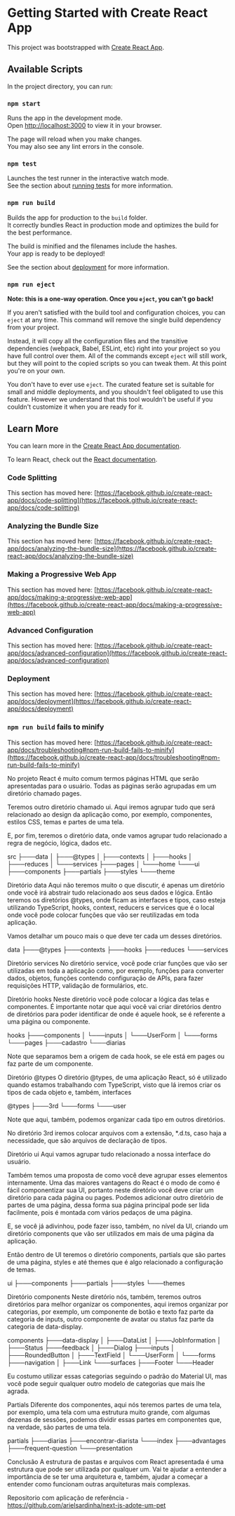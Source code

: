 # Getting Started with Create React App

This project was bootstrapped with [Create React App](https://github.com/facebook/create-react-app).

## Available Scripts

In the project directory, you can run:

### `npm start`

Runs the app in the development mode.\
Open [http://localhost:3000](http://localhost:3000) to view it in your browser.

The page will reload when you make changes.\
You may also see any lint errors in the console.

### `npm test`

Launches the test runner in the interactive watch mode.\
See the section about [running tests](https://facebook.github.io/create-react-app/docs/running-tests) for more information.

### `npm run build`

Builds the app for production to the `build` folder.\
It correctly bundles React in production mode and optimizes the build for the best performance.

The build is minified and the filenames include the hashes.\
Your app is ready to be deployed!

See the section about [deployment](https://facebook.github.io/create-react-app/docs/deployment) for more information.

### `npm run eject`

**Note: this is a one-way operation. Once you `eject`, you can't go back!**

If you aren't satisfied with the build tool and configuration choices, you can `eject` at any time. This command will remove the single build dependency from your project.

Instead, it will copy all the configuration files and the transitive dependencies (webpack, Babel, ESLint, etc) right into your project so you have full control over them. All of the commands except `eject` will still work, but they will point to the copied scripts so you can tweak them. At this point you're on your own.

You don't have to ever use `eject`. The curated feature set is suitable for small and middle deployments, and you shouldn't feel obligated to use this feature. However we understand that this tool wouldn't be useful if you couldn't customize it when you are ready for it.

## Learn More

You can learn more in the [Create React App documentation](https://facebook.github.io/create-react-app/docs/getting-started).

To learn React, check out the [React documentation](https://reactjs.org/).

### Code Splitting

This section has moved here: [https://facebook.github.io/create-react-app/docs/code-splitting](https://facebook.github.io/create-react-app/docs/code-splitting)

### Analyzing the Bundle Size

This section has moved here: [https://facebook.github.io/create-react-app/docs/analyzing-the-bundle-size](https://facebook.github.io/create-react-app/docs/analyzing-the-bundle-size)

### Making a Progressive Web App

This section has moved here: [https://facebook.github.io/create-react-app/docs/making-a-progressive-web-app](https://facebook.github.io/create-react-app/docs/making-a-progressive-web-app)

### Advanced Configuration

This section has moved here: [https://facebook.github.io/create-react-app/docs/advanced-configuration](https://facebook.github.io/create-react-app/docs/advanced-configuration)

### Deployment

This section has moved here: [https://facebook.github.io/create-react-app/docs/deployment](https://facebook.github.io/create-react-app/docs/deployment)

### `npm run build` fails to minify

This section has moved here: [https://facebook.github.io/create-react-app/docs/troubleshooting#npm-run-build-fails-to-minify](https://facebook.github.io/create-react-app/docs/troubleshooting#npm-run-build-fails-to-minify)


No projeto React é muito comum termos páginas HTML que serão apresentadas para o usuário. Todas as páginas serão agrupadas em um diretório chamado pages.

Teremos outro diretório chamado ui. Aqui iremos agrupar tudo que será relacionado ao design da aplicação como, por exemplo, componentes, estilos CSS, temas e partes de uma tela.

E, por fim, teremos o diretório data, onde vamos agrupar tudo relacionado a regra de negócio, lógica, dados etc.

src
├───data
│   ├───@types
│   ├───contexts
│   ├───hooks
│   ├───reduces
│   └───services
├───pages
│   └───home
└───ui
    ├───components
    ├───partials
    ├───styles
    └───theme

Diretório data
Aqui não teremos muito o que discutir, é apenas um diretório onde você irá abstrair tudo relacionado aos seus dados e lógica. Então teremos os diretórios @types, onde ficam as interfaces e tipos, caso esteja utilizando TypeScript, hooks, context, reducers e services que é o local onde você pode colocar funções que vão ser reutilizadas em toda aplicação.

Vamos detalhar um pouco mais o que deve ter cada um desses diretórios.

data
├───@types
├───contexts
├───hooks
├───reduces
└───services

Diretório services
No diretório service, você pode criar funções que vão ser utilizadas em toda a aplicação como, por exemplo, funções para converter dados, objetos, funções contendo configuração de APIs, para fazer requisições HTTP, validação de formulários, etc.

Diretório hooks
Neste diretório você pode colocar a lógica das telas e componentes. É importante notar que aqui você vai criar diretórios dentro de diretórios para poder identificar de onde é aquele hook, se é referente a uma página ou componente.

hooks
├───components
│   └───inputs
│       └───UserForm
│           └───forms
└───pages
    ├───cadastro
    └───diarias

Note que separamos bem a origem de cada hook, se ele está em pages ou faz parte de um componente.

Diretório @types
O diretório @types, de uma aplicação React, só é utilizado quando estamos trabalhando com TypeScript, visto que lá iremos criar os tipos de cada objeto e, também, interfaces

@types
├───3rd
└───forms
└───user

Note que aqui, também, podemos organizar cada tipo em outros diretórios.

No diretório 3rd iremos colocar arquivos com a extensão, *.d.ts, caso haja a necessidade, que são arquivos de declaração de tipos.

Diretório ui
Aqui vamos agrupar tudo relacionado a nossa interface do usuário.

Também temos uma proposta de como você deve agrupar esses elementos internamente. Uma das maiores vantagens do React é o modo de como é fácil componentizar sua UI, portanto neste diretório você deve criar um diretório para cada página ou pages. Podemos adicionar outro diretório de partes de uma página, dessa forma sua página principal pode ser lida facilmente, pois é montada com vários pedaços de uma página.

E, se você já adivinhou, pode fazer isso, também, no nível da UI, criando um diretório components que vão ser utilizados em mais de uma página da aplicação.

Então dentro de UI teremos o diretório components, partials que são partes de uma página, styles e até themes que é algo relacionado a configuração de temas.

ui
├───components
├───partials
├───styles
└───themes

Diretório components
Neste diretório nós, também, teremos outros diretórios para melhor organizar os componentes, aqui iremos organizar por categorias, por exemplo, um componente de botão e texto faz parte da categoria de inputs, outro componente de avatar ou status faz parte da categoria de data-display.

components
├───data-display
│   ├───DataList
│   ├───JobInformation
│   ├───Status
├───feedback
│   ├───Dialog
├───inputs
│   ├───RoundedButton
│   ├───TextField
│   └───UserForm
│       └───forms
├───navigation
│   ├───Link
└───surfaces
    ├───Footer
    └───Header

Eu costumo utilizar essas categorias seguindo o padrão do Material UI, mas você pode seguir qualquer outro modelo de categorias que mais lhe agrada.

Partials
Diferente dos componentes, aqui nós teremos partes de uma tela, por exemplo, uma tela com uma estrutura muito grande, com algumas dezenas de sessões, podemos dividir essas partes em componentes que, na verdade, são partes de uma tela.

partials
├───diarias
├───encontrar-diarista
└───index
    ├───advantages
    ├───frequent-question
    └───presentation

Conclusão
A estrutura de pastas e arquivos com React apresentada é uma estrutura que pode ser utilizada por qualquer um. Vai te ajudar a entender a importância de se ter uma arquitetura e, também, ajudar a começar a entender como funcionam outras arquiteturas mais complexas.

Repositorio com aplicação de referência - https://github.com/arielsardinha/next-js-adote-um-pet